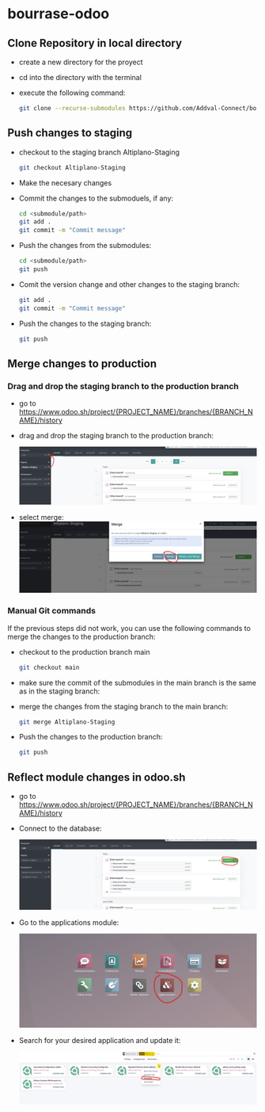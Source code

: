 # bourrase-odoo

## Clone Repository in local directory

* create a new directory for the proyect
* cd into the directory with the terminal
* execute the following command:

    ~~~Bash
    git clone --recurse-submodules https://github.com/Addval-Connect/bourrasse-odoo.git
    ~~~

## Push changes to staging

* checkout to the staging branch Altiplano-Staging

    ~~~Bash
    git checkout Altiplano-Staging
    ~~~

* Make the necesary changes
* Commit the changes to the submoduels, if any:

    ~~~Bash
    cd <submodule/path>
    git add .
    git commit -m "Commit message"
    ~~~

* Push the changes from the submodules:

    ~~~Bash
    cd <submodule/path>
    git push
    ~~~

* Comit the version change and other changes to the staging branch:

    ~~~Bash
    git add .
    git commit -m "Commit message"
    ~~~

* Push the changes to the staging branch:

    ~~~Bash
    git push
    ~~~

## Merge changes to production

### Drag and drop the staging branch to the production branch

* go to <https://www.odoo.sh/project/{PROJECT_NAME}/branches/{BRANCH_NAME}/history>
* drag and drop the staging branch to the production branch:

    ![Image Not Found](documentation\resources\OdooDragMerge.png?raw=true "Optional Title")

* select merge:
    ![Image Not Found](documentation\resources\OdooDragMergeSelect.png?raw=true "Optional Title")

### Manual Git commands

If the previous steps did not work, you can use the following commands to merge the changes to the production branch:

* checkout to the production branch main

    ~~~Bash
    git checkout main
    ~~~

* make sure the commit of the submodules in the main branch is the same as in the staging branch:

* merge the changes from the staging branch to the main branch:

    ~~~Bash
    git merge Altiplano-Staging
    ~~~

* Push the changes to the production branch:

    ~~~Bash
    git push
    ~~~

## Reflect module changes in odoo.sh

* go to <https://www.odoo.sh/project/{PROJECT_NAME}/branches/{BRANCH_NAME}/history>

* Connect to the database:

    ![Image Not Found](documentation\resources\ConnectOdooDatabase.png?raw=true "Optional Title")

* Go to the applications module:

    ![Image Not Found](documentation\resources\OdooApps.png?raw=true "Optional Title")

* Search for your desired application and update it:

    ![Image Not Found](documentation\resources\OdooUpdateModule.png?raw=true "Optional Title")
